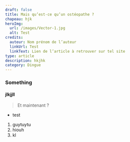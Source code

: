 ```yaml
---
draft: false
title: Mais qu’est-ce qu’un ostéopathe ?
chapeau: hjk
heroImg:
  url: /images/Vector-1.jpg
  alt: Test
credits:
  auteur: Nom prénom de l’auteur
  linkUrl: Test
  linkText: Lien de l’article à retrouver sur tel site
type: article
description: hkjhk
category: Dingue
---
```


### Something

#### jlkjjll

> Et maintenant ?

- test

1. guytuytu
2. hiouh
3. kl
